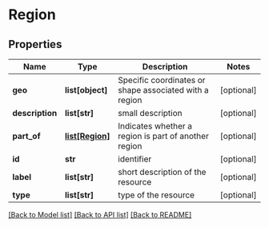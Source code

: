 # Region

## Properties
Name | Type | Description | Notes
------------ | ------------- | ------------- | -------------
**geo** | **list[object]** | Specific coordinates or shape associated with a region | [optional] 
**description** | **list[str]** | small description | [optional] 
**part_of** | [**list[Region]**](Region.md) | Indicates whether a region is part of another region | [optional] 
**id** | **str** | identifier | [optional] 
**label** | **list[str]** | short description of the resource | [optional] 
**type** | **list[str]** | type of the resource | [optional] 

[[Back to Model list]](../#documentation-for-models) [[Back to API list]](../#documentation-for-api-endpoints) [[Back to README]](../)


